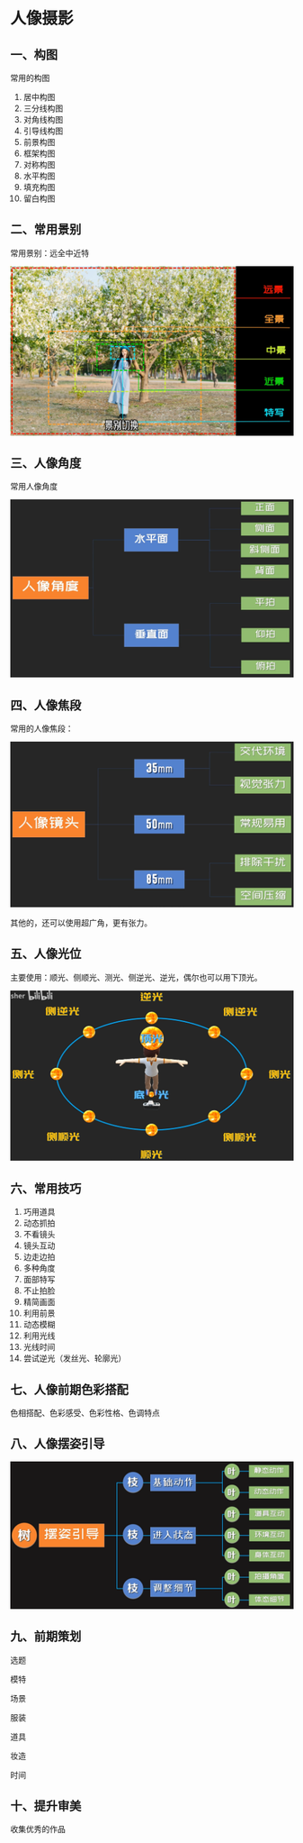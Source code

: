 # 人像摄影

## 一、构图

常用的构图

1. 居中构图
2. 三分线构图
3. 对角线构图
4. 引导线构图
5. 前景构图
6. 框架构图
7. 对称构图
8. 水平构图
9. 填充构图
10. 留白构图

## 二、常用景别

常用景别：远全中近特

![人像景别](img/人像景别.jpg)

## 三、人像角度

常用人像角度

![人像角度](img/人像角度.png)

## 四、人像焦段

常用的人像焦段：

![人像焦段](img/人像焦段.png)

其他的，还可以使用超广角，更有张力。

## 五、人像光位

主要使用：顺光、侧顺光、测光、侧逆光、逆光，偶尔也可以用下顶光。

![人像光位](img/人像光位.png)

## 六、常用技巧

1. 巧用道具
2. 动态抓拍
3. 不看镜头
4. 镜头互动
5. 边走边拍
6. 多种角度
7. 面部特写
8. 不止拍脸
9. 精简画面
10. 利用前景
11. 动态模糊
12. 利用光线
13. 光线时间
14. 尝试逆光（发丝光、轮廓光）

## 七、人像前期色彩搭配

色相搭配、色彩感受、色彩性格、色调特点

## 八、人像摆姿引导

![人像摆姿引导](img/人像摆姿引导.png)

## 九、前期策划

选题

模特

场景

服装

道具

妆造

时间

## 十、提升审美

收集优秀的作品
